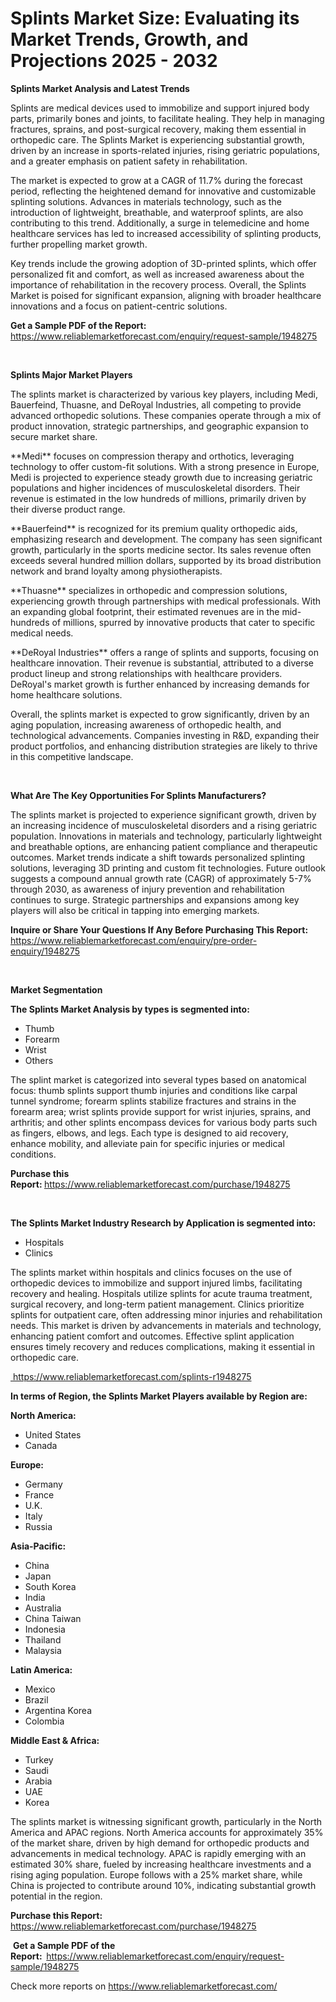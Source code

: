 <p><h1>Splints Market Size: Evaluating its Market Trends, Growth, and Projections 2025 - 2032</h1></p><p><strong>Splints Market Analysis and Latest Trends</strong></p>
<p><p>Splints are medical devices used to immobilize and support injured body parts, primarily bones and joints, to facilitate healing. They help in managing fractures, sprains, and post-surgical recovery, making them essential in orthopedic care. The Splints Market is experiencing substantial growth, driven by an increase in sports-related injuries, rising geriatric populations, and a greater emphasis on patient safety in rehabilitation. </p><p>The market is expected to grow at a CAGR of 11.7% during the forecast period, reflecting the heightened demand for innovative and customizable splinting solutions. Advances in materials technology, such as the introduction of lightweight, breathable, and waterproof splints, are also contributing to this trend. Additionally, a surge in telemedicine and home healthcare services has led to increased accessibility of splinting products, further propelling market growth. </p><p>Key trends include the growing adoption of 3D-printed splints, which offer personalized fit and comfort, as well as increased awareness about the importance of rehabilitation in the recovery process. Overall, the Splints Market is poised for significant expansion, aligning with broader healthcare innovations and a focus on patient-centric solutions.</p></p>
<p><strong>Get a Sample PDF of the Report:&nbsp;</strong> <a href="https://www.reliablemarketforecast.com/enquiry/request-sample/1948275?utm_campaign=2820&utm_medium=2&utm_source=Github&utm_content=ia&utm_term=03032025&utm_id=splints">https://www.reliablemarketforecast.com/enquiry/request-sample/1948275</a></p>
<p>&nbsp;</p>
<p><strong>Splints Major Market Players</strong></p>
<p><p>The splints market is characterized by various key players, including Medi, Bauerfeind, Thuasne, and DeRoyal Industries, all competing to provide advanced orthopedic solutions. These companies operate through a mix of product innovation, strategic partnerships, and geographic expansion to secure market share.</p><p>**Medi** focuses on compression therapy and orthotics, leveraging technology to offer custom-fit solutions. With a strong presence in Europe, Medi is projected to experience steady growth due to increasing geriatric populations and higher incidences of musculoskeletal disorders. Their revenue is estimated in the low hundreds of millions, primarily driven by their diverse product range.</p><p>**Bauerfeind** is recognized for its premium quality orthopedic aids, emphasizing research and development. The company has seen significant growth, particularly in the sports medicine sector. Its sales revenue often exceeds several hundred million dollars, supported by its broad distribution network and brand loyalty among physiotherapists.</p><p>**Thuasne** specializes in orthopedic and compression solutions, experiencing growth through partnerships with medical professionals. With an expanding global footprint, their estimated revenues are in the mid-hundreds of millions, spurred by innovative products that cater to specific medical needs.</p><p>**DeRoyal Industries** offers a range of splints and supports, focusing on healthcare innovation. Their revenue is substantial, attributed to a diverse product lineup and strong relationships with healthcare providers. DeRoyal's market growth is further enhanced by increasing demands for home healthcare solutions.</p><p>Overall, the splints market is expected to grow significantly, driven by an aging population, increasing awareness of orthopedic health, and technological advancements. Companies investing in R&D, expanding their product portfolios, and enhancing distribution strategies are likely to thrive in this competitive landscape.</p></p>
<p>&nbsp;</p>
<p><strong>What Are The Key Opportunities For Splints Manufacturers?</strong></p>
<p><p>The splints market is projected to experience significant growth, driven by an increasing incidence of musculoskeletal disorders and a rising geriatric population. Innovations in materials and technology, particularly lightweight and breathable options, are enhancing patient compliance and therapeutic outcomes. Market trends indicate a shift towards personalized splinting solutions, leveraging 3D printing and custom fit technologies. Future outlook suggests a compound annual growth rate (CAGR) of approximately 5-7% through 2030, as awareness of injury prevention and rehabilitation continues to surge. Strategic partnerships and expansions among key players will also be critical in tapping into emerging markets.</p></p>
<p><strong>Inquire or Share Your Questions If Any Before Purchasing This Report:</strong> <a href="https://www.reliablemarketforecast.com/enquiry/pre-order-enquiry/1948275?utm_campaign=2820&utm_medium=2&utm_source=Github&utm_content=ia&utm_term=03032025&utm_id=splints">https://www.reliablemarketforecast.com/enquiry/pre-order-enquiry/1948275</a></p>
<p>&nbsp;</p>
<p><strong>Market Segmentation</strong></p>
<p><strong>The Splints Market Analysis by types is segmented into:</strong></p>
<p><ul><li>Thumb</li><li>Forearm</li><li>Wrist</li><li>Others</li></ul></p>
<p><p>The splint market is categorized into several types based on anatomical focus: thumb splints support thumb injuries and conditions like carpal tunnel syndrome; forearm splints stabilize fractures and strains in the forearm area; wrist splints provide support for wrist injuries, sprains, and arthritis; and other splints encompass devices for various body parts such as fingers, elbows, and legs. Each type is designed to aid recovery, enhance mobility, and alleviate pain for specific injuries or medical conditions.</p></p>
<p><strong>Purchase this Report:&nbsp;</strong><a href="https://www.reliablemarketforecast.com/purchase/1948275?utm_campaign=2820&utm_medium=2&utm_source=Github&utm_content=ia&utm_term=03032025&utm_id=splints">https://www.reliablemarketforecast.com/purchase/1948275</a></p>
<p>&nbsp;</p>
<p><strong>The Splints Market Industry Research by Application is segmented into:</strong></p>
<p><ul><li>Hospitals</li><li>Clinics</li></ul></p>
<p><p>The splints market within hospitals and clinics focuses on the use of orthopedic devices to immobilize and support injured limbs, facilitating recovery and healing. Hospitals utilize splints for acute trauma treatment, surgical recovery, and long-term patient management. Clinics prioritize splints for outpatient care, often addressing minor injuries and rehabilitation needs. This market is driven by advancements in materials and technology, enhancing patient comfort and outcomes. Effective splint application ensures timely recovery and reduces complications, making it essential in orthopedic care.</p></p>
<p><a href="https://www.reliablemarketforecast.com/splints-r1948275?utm_campaign=2820&utm_medium=2&utm_source=Github&utm_content=ia&utm_term=03032025&utm_id=splints">&nbsp;https://www.reliablemarketforecast.com/splints-r1948275</a></p>
<p><strong>In terms of Region, the Splints Market Players available by Region are:</strong></p>
<p>
    <p> <strong> North America: </strong>
        <ul>
            <li>United States</li>
            <li>Canada</li>
        </ul>
        </p> 
    <p> <strong> Europe: </strong>
        <ul>
            <li>Germany</li>
            <li>France</li>
            <li>U.K.</li>
            <li>Italy</li>
            <li>Russia</li>
        </ul>
        </p> 
    <p> <strong> Asia-Pacific: </strong>
        <ul>
            <li>China</li>
            <li>Japan</li>
            <li>South Korea</li>
            <li>India</li>
            <li>Australia</li>
            <li>China Taiwan</li>
            <li>Indonesia</li>
            <li>Thailand</li>
            <li>Malaysia</li>
        </ul>
        </p> 
    <p> <strong> Latin America: </strong>
        <ul>
            <li>Mexico</li>
            <li>Brazil</li>
            <li>Argentina Korea</li>
            <li>Colombia</li>
        </ul>
        </p> 
    <p> <strong> Middle East & Africa: </strong>
        <ul>
            <li>Turkey</li>
            <li>Saudi</li>
            <li>Arabia</li>
            <li>UAE</li>
            <li>Korea</li>
        </ul>
    </p>
    </p>
<p><p>The splints market is witnessing significant growth, particularly in the North America and APAC regions. North America accounts for approximately 35% of the market share, driven by high demand for orthopedic products and advancements in medical technology. APAC is rapidly emerging with an estimated 30% share, fueled by increasing healthcare investments and a rising aging population. Europe follows with a 25% market share, while China is projected to contribute around 10%, indicating substantial growth potential in the region.</p></p>
<p><strong>Purchase this Report: </strong><a href="https://www.reliablemarketforecast.com/purchase/1948275?utm_campaign=2820&utm_medium=2&utm_source=Github&utm_content=ia&utm_term=03032025&utm_id=splints">https://www.reliablemarketforecast.com/purchase/1948275</a></p>
<p>&nbsp;<strong>Get a Sample PDF of the Report:&nbsp;&nbsp;</strong><a href="https://www.reliablemarketforecast.com/enquiry/request-sample/1948275?utm_campaign=2820&utm_medium=2&utm_source=Github&utm_content=ia&utm_term=03032025&utm_id=splints">https://www.reliablemarketforecast.com/enquiry/request-sample/1948275</a></p>
<p><strong></strong></p>
<p>Check more reports on <a href="https://www.reliablemarketforecast.com/?utm_campaign=2820&utm_medium=2&utm_source=Github&utm_content=ia&utm_term=03032025&utm_id=splints">https://www.reliablemarketforecast.com/</a></p>